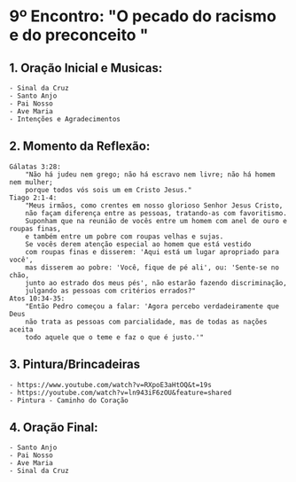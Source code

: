 # 9º Encontro: "O pecado do racismo e do preconceito "

## 1. Oração Inicial e Musicas:	
	- Sinal da Cruz
	- Santo Anjo
	- Pai Nosso 
	- Ave Maria 
	- Intenções e Agradecimentos
	
## 2. Momento da Reflexão:	
	Gálatas 3:28: 
		"Não há judeu nem grego; não há escravo nem livre; não há homem nem mulher; 
		porque todos vós sois um em Cristo Jesus."
	Tiago 2:1-4: 
		"Meus irmãos, como crentes em nosso glorioso Senhor Jesus Cristo, 
		não façam diferença entre as pessoas, tratando-as com favoritismo. 
		Suponham que na reunião de vocês entre um homem com anel de ouro e roupas finas, 
		e também entre um pobre com roupas velhas e sujas. 
		Se vocês derem atenção especial ao homem que está vestido 
		com roupas finas e disserem: 'Aqui está um lugar apropriado para você', 
		mas disserem ao pobre: 'Você, fique de pé ali', ou: 'Sente-se no chão, 
		junto ao estrado dos meus pés', não estarão fazendo discriminação, 
		julgando as pessoas com critérios errados?"
	Atos 10:34-35: 
		"Então Pedro começou a falar: 'Agora percebo verdadeiramente que Deus
		não trata as pessoas com parcialidade, mas de todas as nações aceita 
		todo aquele que o teme e faz o que é justo.'"
	
## 3. Pintura/Brincadeiras
	- https://www.youtube.com/watch?v=RXpoE3aHtOQ&t=19s
	- https://youtube.com/watch?v=ln943iF6zOU&feature=shared
	- Pintura - Caminho do Coração
	
## 4. Oração Final:
	- Santo Anjo
	- Pai Nosso 
	- Ave Maria 
	- Sinal da Cruz
